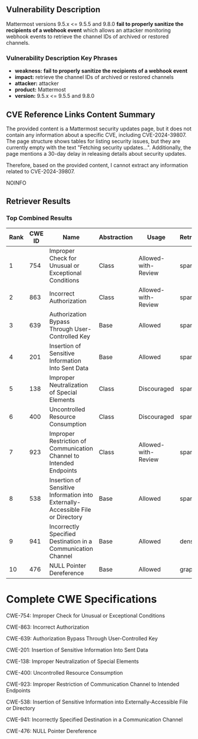 ## Vulnerability Description
Mattermost versions 9.5.x <= 9.5.5 and 9.8.0 **fail to properly sanitize the recipients of a webhook event** which allows an attacker monitoring webhook events to retrieve the channel IDs of archived or restored channels.

### Vulnerability Description Key Phrases
- **weakness:** **fail to properly sanitize the recipients of a webhook event**
- **impact:** retrieve the channel IDs of archived or restored channels
- **attacker:** attacker
- **product:** Mattermost
- **version:** 9.5.x <= 9.5.5 and 9.8.0

## CVE Reference Links Content Summary
The provided content is a Mattermost security updates page, but it does not contain any information about a specific CVE, including CVE-2024-39807. The page structure shows tables for listing security issues, but they are currently empty with the text "Fetching security updates...". Additionally, the page mentions a 30-day delay in releasing details about security updates.

Therefore, based on the provided content, I cannot extract any information related to CVE-2024-39807.

NOINFO

## Retriever Results

### Top Combined Results

| Rank | CWE ID | Name | Abstraction | Usage  | Retrievers | Individual Scores |
|------|--------|------|-------------|-------|------------|-------------------|
| 1 | 754 | Improper Check for Unusual or Exceptional Conditions | Class | Allowed-with-Review | sparse | 0.254 |
| 2 | 863 | Incorrect Authorization | Class | Allowed-with-Review | sparse | 0.245 |
| 3 | 639 | Authorization Bypass Through User-Controlled Key | Base | Allowed | sparse | 0.245 |
| 4 | 201 | Insertion of Sensitive Information Into Sent Data | Base | Allowed | sparse | 0.241 |
| 5 | 138 | Improper Neutralization of Special Elements | Class | Discouraged | sparse | 0.239 |
| 6 | 400 | Uncontrolled Resource Consumption | Class | Discouraged | sparse | 0.237 |
| 7 | 923 | Improper Restriction of Communication Channel to Intended Endpoints | Class | Allowed-with-Review | sparse | 0.234 |
| 8 | 538 | Insertion of Sensitive Information into Externally-Accessible File or Directory | Base | Allowed | sparse | 0.234 |
| 9 | 941 | Incorrectly Specified Destination in a Communication Channel | Base | Allowed | dense | 0.547 |
| 10 | 476 | NULL Pointer Dereference | Base | Allowed | graph | 0.002 |



# Complete CWE Specifications

CWE-754: Improper Check for Unusual or Exceptional Conditions

CWE-863: Incorrect Authorization

CWE-639: Authorization Bypass Through User-Controlled Key

CWE-201: Insertion of Sensitive Information Into Sent Data

CWE-138: Improper Neutralization of Special Elements

CWE-400: Uncontrolled Resource Consumption

CWE-923: Improper Restriction of Communication Channel to Intended Endpoints

CWE-538: Insertion of Sensitive Information into Externally-Accessible File or Directory

CWE-941: Incorrectly Specified Destination in a Communication Channel

CWE-476: NULL Pointer Dereference